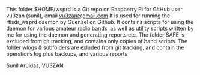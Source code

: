  This folder $HOME/wsprd is a  Git repo on Raspberry Pi for GitHub user vu3zan (sunil), email vu3zan@gmail.com
 It is used for running the rtlsdr_wsprd daemon by Guenael on Github.
 It contains scripts for using the daemon for various amateur radio bands,
 as well as utility scripts written by me for using the daemon and generating reports etc.
The folder SAFE is excluded from git tracking, and contains only copies of band scripts.
The folder wlogs & subfolders are exluded from git tracking, and contain the operstions log plus backups, and various reports


 Sunil Aruldas, VU3ZAN
